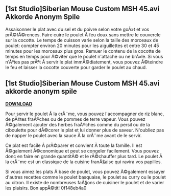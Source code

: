 ## [1st Studio]Siberian Mouse Custom MSH 45.avi Akkorde Anonym Spile

  
Assaisonner le plat avec du sel et du poivre selon votre goÃ»t et vos prÃ©fÃ©rences. Faire cuire le poulet Ã  feu doux sans mettre le couvercle sur la cocotte. Le temps de cuisson varie selon la taille des morceaux de poulet: compter environ 20 minutes pour les aiguillettes et entre 30 et 45 minutes pour les morceaux plus gros. Remuer le contenu de la cocotte de temps en temps pour Ã©viter que le poulet n'attache ou ne brÃ»le. Si vous n'Ãªtes pas prÃªt Ã  servir le plat immÃ©diatement, vous pouvez Ã©teindre le feu et laisser la cocotte couverte pour garder le poulet au chaud.
 
## [1st Studio]Siberian Mouse Custom MSH 45.avi akkorde anonym spile


[**DOWNLOAD**](https://www.google.com/url?q=https%3A%2F%2Furlca.com%2F2tKFJX&sa=D&sntz=1&usg=AOvVaw3SLzYJBaBN_7uZBYG7NtK6)

  
Pour servir le poulet Ã  la crÃ¨me, vous pouvez l'accompagner de riz blanc, de pÃ¢tes fraÃ®ches ou de pommes de terre vapeur. Vous pouvez Ã©galement ajouter des herbes fraÃ®ches comme du persil ou de la ciboulette pour dÃ©corer le plat et lui donner plus de saveur. N'oubliez pas de napper le poulet avec la sauce Ã  la crÃ¨me avant de le servir.
  
Ce plat est facile Ã  prÃ©parer et convient Ã  toute la famille. Il est Ã©galement Ã©conomique et peut se congeler facilement. Vous pouvez donc en faire en grande quantitÃ© et le rÃ©chauffer plus tard. Le poulet Ã  la crÃ¨me est un classique de la cuisine franÃ§aise qui ravira vos papilles.
  
Si vous aimez les plats Ã  base de poulet, vous pouvez Ã©galement essayer d'autres recettes comme le poulet basquaise, le poulet au curry ou le poulet au citron. Il existe de nombreuses faÃ§ons de cuisiner le poulet et de varier les plaisirs. Bon appÃ©tit!
 0f148eb4a0
